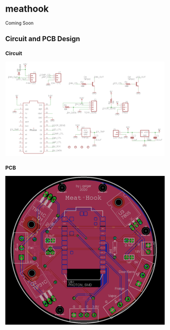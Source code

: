 # meathook
Coming Soon

## Circuit and PCB Design

### Circuit
![Schematic](board/schematic.png?raw=true)

### PCB
![PCB](board/pcb.png?raw=true)
